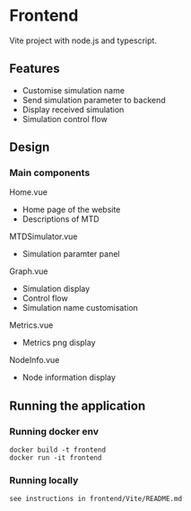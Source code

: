 # Frontend
Vite project with node.js and typescript.

## Features
- Customise simulation name
- Send simulation parameter to backend
- Display received simulation
- Simulation control flow

## Design 
### Main components 
Home.vue
- Home page of the website
- Descriptions of MTD

MTDSimulator.vue
- Simulation paramter panel

Graph.vue
- Simulation display
- Control flow
- Simulation name customisation

Metrics.vue
- Metrics png display

NodeInfo.vue
- Node information display

## Running the application
### Running docker env 
```
docker build -t frontend
docker run -it frontend 
```

### Running locally
```
see instructions in frontend/Vite/README.md
```


